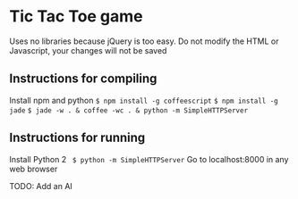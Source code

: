 # Tic Tac Toe game

Uses no libraries because jQuery is too easy.
Do not modify the HTML or Javascript, your changes will not be saved

## Instructions for compiling
Install npm and python
` $ npm install -g coffeescript `
` $ npm install -g jade `
` $ jade -w . & coffee -wc . & python -m SimpleHTTPServer `

## Instructions for running
Install Python 2
` $ python -m SimpleHTTPServer`
Go to localhost:8000 in any web browser

TODO: Add an AI
